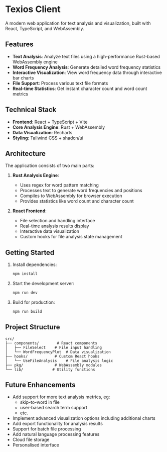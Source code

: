 # Texios Client

A modern web application for text analysis and visualization, built with React, TypeScript, and WebAssembly.

## Features

- **Text Analysis**: Analyze text files using a high-performance Rust-based WebAssembly engine
- **Word Frequency Analysis**: Generate detailed word frequency statistics
- **Interactive Visualization**: View word frequency data through interactive bar charts
- **File Support**: Process various text file formats
- **Real-time Statistics**: Get instant character count and word count metrics

## Technical Stack

- **Frontend**: React + TypeScript + Vite
- **Core Analysis Engine**: Rust + WebAssembly
- **Data Visualization**: Recharts
- **Styling**: Tailwind CSS + shadcn/ui

## Architecture

The application consists of two main parts:

1. **Rust Analysis Engine**:

   - Uses regex for word pattern matching
   - Processes text to generate word frequencies and positions
   - Compiles to WebAssembly for browser execution
   - Provides statistics like word count and character count

2. **React Frontend**:
   - File selection and handling interface
   - Real-time analysis results display
   - Interactive data visualization
   - Custom hooks for file analysis state management

## Getting Started

1. Install dependencies:

   ```bash
   npm install
   ```

2. Start the development server:

   ```bash
   npm run dev
   ```

3. Build for production:
   ```bash
   npm run build
   ```

## Project Structure

```
src/
├── components/        # React components
│   ├── FileSelect    # File input handling
│   └── WordFrequencyPlot  # Data visualization
├── hooks/            # Custom React hooks
│   └── UseFileAnalysis    # File analysis logic
├── pkg/              # WebAssembly modules
└── lib/             # Utility functions
```

## Future Enhancements

- Add support for more text analysis metrics, eg:
  - skip-to-word in file
  - user-based search term support
  - etc.
- Implement advanced visualization options including additional charts
- Add export functionality for analysis results
- Support for batch file processing
- Add natural language processing features
- Cloud file storage
- Personalised interface

